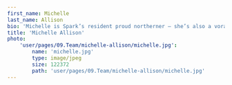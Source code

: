 ```yaml
---
first_name: Michelle
last_name: Allison
bio: 'Michelle is Spark’s resident proud northerner – she’s also a voracious reader, vocal Manchester United fan, and proud mother to her three cats. Michelle has been on the Spark team since 2012; her clients not only include a range of tech firms, but also scientific, pharmaceutical and life science organisations. Michelle particularly enjoys writing – so whether its precision medicine or the impact of artificial intelligence on customers, Michelle is always ready to get to work on creating exciting content.  '
title: 'Michelle Allison'
photo:
    'user/pages/09.Team/michelle-allison/michelle.jpg':
        name: 'michelle.jpg'
        type: image/jpeg
        size: 122372
        path: 'user/pages/09.Team/michelle-allison/michelle.jpg'
---
```

